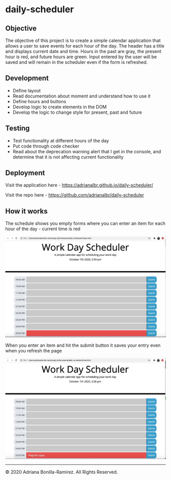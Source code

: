# daily-scheduler


## Objective

The objective of this project is to create a simple calendar application that allows a user to save events for each hour of the day. The header has a title and displays current date and time. 
Hours in the past are gray, the present hour is red, and future hours are green.
Input entered by the user will be saved and will remain in the scheduler even if the form is refreshed.


## Development

- Define layout
- Read documentation about moment and understand how to use it
- Define hours and buttons
- Develop logic to create elements in the DOM
- Develop the logic to change style for present, past and future

## Testing

- Test functionality at different hours of the day
- Put code through code checker
- Read about the deprecation warning alert that I get in the console, and determine that it is not affecting current functionality


## Deployment

Visit the application here - https://adrianalbr.github.io/daily-scheduler/

Visit the repo here - https://github.com/adrianalbr/daily-scheduler


## How it works

The schedule shows you empty forms where you can enter an item for each hour of the day - current time is red

![daily-scheduler](images/scheduler-blank.jpeg)

When you enter an item and hit the submit button it saves your entry even when you refresh the page

![daily-scheduler](images/Scheduler-one-entry.jpeg)


- - -
© 2020 Adriana Bonilla-Ramirez. All Rights Reserved.
